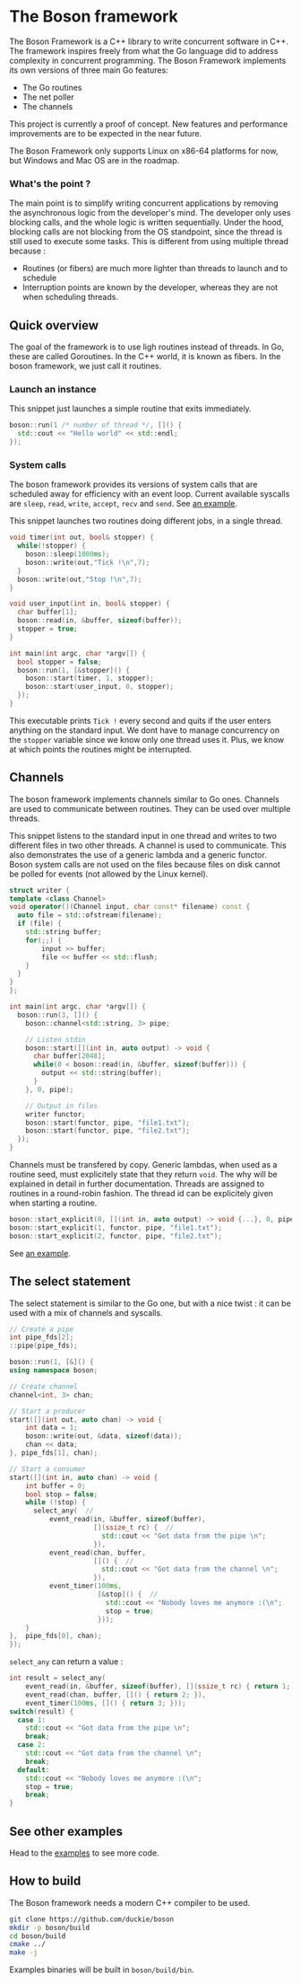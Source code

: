 The Boson framework
====================

The Boson Framework is a C++ library to write concurrent software in C++. The framework inspires freely from what the Go language did to address complexity in concurrent programming. The Boson Framework implements its own versions of three main Go features:

* The Go routines
* The net poller
* The channels

This project is currently a proof of concept. New features and performance improvements are to be expected in the near future.

The Boson Framework only supports Linux on x86-64 platforms for now, but Windows and Mac OS are in the roadmap.

### What's the point ?

The main point is to simplify writing concurrent applications by removing the asynchronous logic from the developer's mind. The developer only uses blocking calls, and the whole logic is written sequentially. Under the hood, blocking calls are not blocking from the OS standpoint, since the thread is still used to execute some tasks. This is different from using multiple thread because :
- Routines (or fibers) are much more lighter than threads to launch and to schedule
- Interruption points are known by the developer, whereas they are not when scheduling threads.

## Quick overview

The goal of the framework is to use ligh routines instead of threads. In Go, these are called Goroutines. In the C++ world, it is known as fibers. In the boson framework, we just call it routines.

### Launch an instance

This snippet just launches a simple routine that exits immediately.

```C++
boson::run(1 /* number of thread */, []() {
  std::cout << "Hello world" << std::endl;
});
```

### System calls

The boson framework provides its versions of system calls that are scheduled away for efficiency with an event loop. Current available syscalls are `sleep`, `read`, `write`, `accept`, `recv` and `send`. See [an example](./src/examples/src/socket_server.cc).

This snippet launches two routines doing different jobs, in a single thread.

```C++
void timer(int out, bool& stopper) {
  while(!stopper) {
    boson::sleep(1000ms);
    boson::write(out,"Tick !\n",7);
  }
  boson::write(out,"Stop !\n",7);
}

void user_input(int in, bool& stopper) {
  char buffer[1];
  boson::read(in, &buffer, sizeof(buffer));
  stopper = true;
}

int main(int argc, char *argv[]) {
  bool stopper = false;
  boson::run(1, [&stopper]() {
    boson::start(timer, 1, stopper);
    boson::start(user_input, 0, stopper);
  });
}
```

This executable prints `Tick !` every second and quits if the user enters anything on the standard input. We dont have to manage concurrency on the `stopper` variable since we know only one thread uses it. Plus, we know at which points the routines might be interrupted.

## Channels

The boson framework implements channels similar to Go ones. Channels are used to communicate between routines. They can be used over multiple threads.

This snippet listens to the standard input in one thread and writes to two different files in two other threads. A channel is used to communicate. This also demonstrates the use of a generic lambda and a generic functor. Boson system calls are not used on the files because files on disk cannot be polled for events (not allowed by the Linux kernel).

```C++
struct writer {
template <class Channel>
void operator()(Channel input, char const* filename) const {
  auto file = std::ofstream(filename);
  if (file) {
    std::string buffer;
    for(;;) {
        input >> buffer;
        file << buffer << std::flush;
    }
  }
}
};

int main(int argc, char *argv[]) {
  boson::run(3, []() {
    boson::channel<std::string, 3> pipe;

    // Listen stdin
    boson::start([](int in, auto output) -> void {
      char buffer[2048];
      while(0 < boson::read(in, &buffer, sizeof(buffer))) {
        output << std::string(buffer);
      }
    }, 0, pipe);

    // Output in files
    writer functor;
    boson::start(functor, pipe, "file1.txt");
    boson::start(functor, pipe, "file2.txt");
  });
}
```

Channels must be transfered by copy. Generic lambdas, when used as a routine seed, must explicitely state that they return `void`. The why will be explained in detail in further documentation. Threads are assigned to routines in a round-robin fashion. The thread id can be explicitely given when starting a routine.

```C++
boson::start_explicit(0, [](int in, auto output) -> void {...}, 0, pipe);
boson::start_explicit(1, functor, pipe, "file1.txt");
boson::start_explicit(2, functor, pipe, "file2.txt");
```

See [an example](./src/examples/src/channel_loop.cc).

## The select statement

The select statement is similar to the Go one, but with a nice twist : it can be used with a mix of channels and syscalls. 

```C++
// Create a pipe
int pipe_fds[2];
::pipe(pipe_fds);

boson::run(1, [&]() {
using namespace boson;

// Create channel
channel<int, 3> chan;

// Start a producer
start([](int out, auto chan) -> void {
    int data = 1;
    boson::write(out, &data, sizeof(data));
    chan << data;
}, pipe_fds[1], chan);

// Start a consumer
start([](int in, auto chan) -> void {
    int buffer = 0;
    bool stop = false;
    while (!stop) {
      select_any(  //
          event_read(in, &buffer, sizeof(buffer),
                     [](ssize_t rc) {  //
                       std::cout << "Got data from the pipe \n";
                     }),
          event_read(chan, buffer,
                     []() {  //
                       std::cout << "Got data from the channel \n";
                     }),
          event_timer(100ms,
                      [&stop]() {  //
                        std::cout << "Nobody loves me anymore :(\n";
                        stop = true;
                      }));
    }
},  pipe_fds[0], chan);
});
```

`select_any` can return a value :


```C++
int result = select_any(                                                    //
    event_read(in, &buffer, sizeof(buffer), [](ssize_t rc) { return 1; }),  //
    event_read(chan, buffer, []() { return 2; }),                           //
    event_timer(100ms, []() { return 3; }));                                //
switch(result) {
  case 1:
    std::cout << "Got data from the pipe \n";
    break;
  case 2:
    std::cout << "Got data from the channel \n";
    break;
  default:
    std::cout << "Nobody loves me anymore :(\n";
    stop = true;
    break;
}
```

## See other examples

Head to the [examples](./src/examples/src) to see more code.

## How to build

The Boson framework needs a modern C++ compiler to be used.

```bash
git clone https://github.com/duckie/boson
mkdir -p boson/build
cd boson/build
cmake ../
make -j
```

Examples binaries will be built in `boson/build/bin`.
